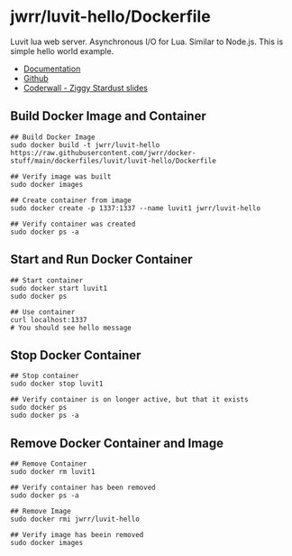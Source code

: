 jwrr/luvit-hello/Dockerfile
=====================

Luvit lua web server. Asynchronous I/O for Lua. Similar to Node.js. This is
simple hello world example.

* [Documentation](https://luvit.io/)
* [Github](https://github.com/luvit/luvit)
* [Coderwall - Ziggy Stardust slides](https://coderwall.com/p/gkokaw/luvit-node-s-ziggy-stardust)


Build Docker Image and Container
--------------------------------

```
## Build Docker Image
sudo docker build -t jwrr/luvit-hello https://raw.githubusercontent.com/jwrr/docker-stuff/main/dockerfiles/luvit/luvit-hello/Dockerfile

## Verify image was built
sudo docker images

## Create container from image
sudo docker create -p 1337:1337 --name luvit1 jwrr/luvit-hello

## Verify container was created
sudo docker ps -a
```


Start and Run Docker Container
--------------------

```
## Start container
sudo docker start luvit1
sudo docker ps

## Use container
curl localhost:1337
# You should see hello message
```

Stop Docker Container
---------------------

```
## Stop container
sudo docker stop luvit1

## Verify container is on longer active, but that it exists
sudo docker ps
sudo docker ps -a
```

Remove Docker Container and Image
---------------------------------

```
## Remove Container
sudo docker rm luvit1

## Verify container has been removed
sudo docker ps -a

## Remove Image
sudo docker rmi jwrr/luvit-hello

## Verify image has beein removed
sudo docker images
```

